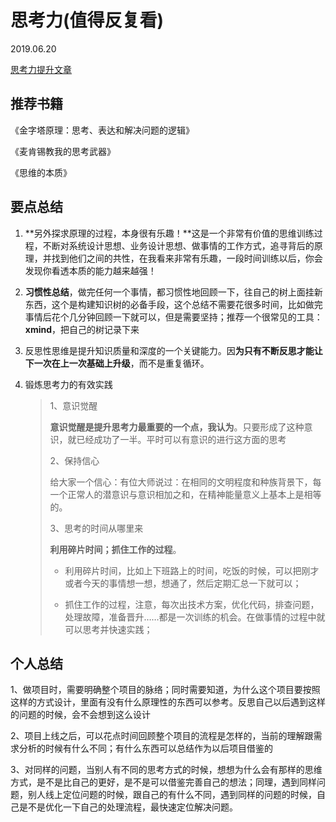# 思考力(值得反复看)

2019.06.20

[思考力提升文章](https://www.atatech.org/articles/140720?flag_data_from=home_follow_user_article)

## 推荐书籍

《金字塔原理：思考、表达和解决问题的逻辑》

《麦肯锡教我的思考武器》

《思维的本质》

## 要点总结

1. **另外探求原理的过程，本身很有乐趣！**这是一个非常有价值的思维训练过程，不断对系统设计思想、业务设计思想、做事情的工作方式，追寻背后的原理，并找到他们之间的共性，在我看来非常有乐趣，一段时间训练以后，你会发现你看透本质的能力越来越强！

2. **习惯性总结**，做完任何一个事情，都习惯性地回顾一下，往自己的树上面挂新东西，这个是构建知识树的必备手段，这个总结不需要花很多时间，比如做完事情后花个几分钟回顾一下就可以，但是需要坚持；推荐一个很常见的工具：**xmind**，把自己的树记录下来

3. 反思性思维是提升知识质量和深度的一个关键能力。因**为只有不断反思才能让下一次在上一次基础上升级**，而不是重复循环。

4. 锻炼思考力的有效实践

   > 1、意识觉醒
   >
   > **意识觉醒是提升思考力最重要的一个点，我认为**。只要形成了这种意识，就已经成功了一半。平时可以有意识的进行这方面的思考
   >
   > 2、保持信心
   >
   > 给大家一个信心：有位大师说过：在相同的文明程度和种族背景下，每一个正常人的潜意识与意识相加之和，在精神能量意义上基本上是相等的。
   >
   > 3、思考的时间从哪里来
   >
   > **利用碎片时间；抓住工作的过程**。
   >
   > * 利用碎片时间，比如上下班路上的时间，吃饭的时候，可以把刚才或者今天的事情想一想，想通了，然后定期汇总一下就可以；
   >
   > * 抓住工作的过程，注意，每次出技术方案，优化代码，排查问题，处理故障，准备晋升……都是一次训练的机会。在做事情的过程中就可以思考并快速实践；
   >
   > 



## 个人总结

1、做项目时，需要明确整个项目的脉络；同时需要知道，为什么这个项目要按照这样的方式设计，里面有没有什么原理性的东西可以参考。反思自己以后遇到这样的问题的时候，会不会想到这么设计

2、项目上线之后，可以花点时间回顾整个项目的流程是怎样的，当前的理解跟需求分析的时候有什么不同；有什么东西可以总结作为以后项目借鉴的

3、对同样的问题，当别人有不同的思考方式的时候，想想为什么会有那样的思维方式，是不是比自己的更好，是不是可以借鉴完善自己的想法；同理，遇到同样问题，别人线上定位问题的时候，跟自己的有什么不同，遇到同样的问题的时候，自己是不是优化一下自己的处理流程，最快速定位解决问题。

